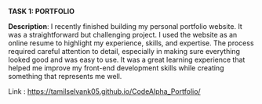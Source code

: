 **TASK 1: PORTFOLIO**

__**Description**__: I recently finished building my personal portfolio website. It was a straightforward but challenging project. I used the website as an online resume to highlight my experience, skills, and expertise. The process required careful attention to detail, especially in making sure everything looked good and was easy to use. It was a great learning experience that helped me improve my front-end development skills while creating something that represents me well.

Link : https://tamilselvank05.github.io/CodeAlpha_Portfolio/
